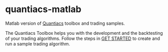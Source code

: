 # quantiacs-matlab
Matlab version of [Quantiacs](https://www.quantiacs.com/Home.aspx) toolbox and trading samples.

The Quantiacs Toolbox helps you with the development and the backtesting of your trading algorithms. 
Follow the steps in [GET STARTED](https://www.quantiacs.com/For-Quants/GetStarted/GetStarted.aspx) to create and run a sample trading algorithm.
